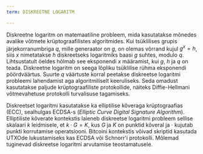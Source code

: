 ```yaml
---
term: DISKREETNE LOGARITM

---
```

Diskreetne logaritm on matemaatiline probleem, mida kasutatakse mõnedes avalike võtmete krüptograafilistes algoritmides. Kui tsüklilises grupis järjekorranumbriga $q$, mille generaator on $g$, on olemas võrrand kujul $g^x = h$, siis $x$ nimetatakse $h$ diskreetseks logaritmiks baasi $g$ suhtes, modulo $q$. Lihtsustatult öeldes hõlmab see eksponendi $x$ määramist, kui $g$, $h$ ja $q$ on teada. Diskreetne logaritm on seega lõpliku tsüklilise rühma eksponendi pöördväärtus. Suurte $q$ väärtuste korral peetakse diskreetse logaritmi probleemi lahendamist aga algoritmiliselt keeruliseks. Seda omadust kasutatakse paljude krüptograafiliste protokollide, näiteks Diffie-Hellmani võtmevahetuse protokolli turvalisuse tagamiseks.

Diskreetset logaritmi kasutatakse ka elliptilise kõveraga krüptograafias (ECC), sealhulgas ECDSA-s (*Elliptic Curve Digital Signature Algorithm*). Elliptiliste kõverate kontekstis laieneb diskreetse logaritmi probleem sellise skalaari $k$ leidmisele, et $k \cdot G = K$, kus $G$ ja $K$ on punktid kõveral ja $\cdot$ kujutab punkti korrutamise operatsiooni. Bitcoini kontekstis võivad skriptid kasutada UTXOde lukustamiseks kas ECDSA või Schnorr'i protokolli. Mõlemad tuginevad diskreetse logaritmi arvutamise teostamatusele.